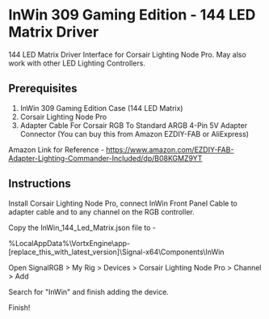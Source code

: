 # InWin 309 Gaming Edition - 144 LED Matrix Driver

144 LED Matrix Driver Interface for Corsair Lighting Node Pro.
May also work with other LED Lighting Controllers.

## Prerequisites

1. InWin 309 Gaming Edition Case (144 LED Matrix)
2. Corsair Lighting Node Pro
3. Adapter Cable For Corsair RGB To Standard ARGB 4-Pin 5V Adapter Connector (You can buy this from Amazon EZDIY-FAB or AliExpress)

Amazon Link for Reference - https://www.amazon.com/EZDIY-FAB-Adapter-Lighting-Commander-Included/dp/B08KGMZ9YT

## Instructions

Install Corsair Lighting Node Pro, connect InWin Front Panel Cable to adapter cable and to any channel on the RGB controller.

Copy the InWin_144_Led_Matrix.json file to -

%LocalAppData%\VortxEngine\app-[replace_this_with_latest_version]\Signal-x64\Components\InWin

Open SignalRGB > My Rig > Devices > Corsair Lighting Node Pro > Channel > Add

Search for "InWin" and finish adding the device.

Finish!
